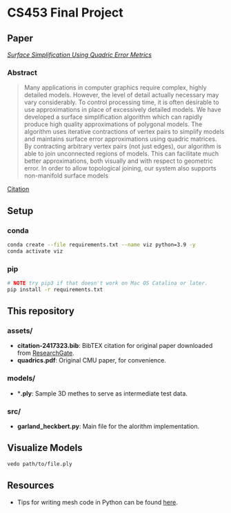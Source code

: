 # CS453 Final Project

## Paper

[_Surface Simplification Using Quadric Error Metrics_](https://www.cs.cmu.edu/~./garland/Papers/quadrics.pdf)

### Abstract

> Many applications in computer graphics require complex, highly detailed models. However, the level of detail actually necessary may vary considerably. To control processing time, it is often desirable to use approximations in place of excessively detailed models. We have developed a surface simplification algorithm which can rapidly produce high quality approximations of polygonal models. The algorithm uses iterative contractions of vertex pairs to simplify models and maintains surface error approximations using quadric matrices. By contracting arbitrary vertex pairs (not just edges), our algorithm is able to join unconnected regions of models. This can facilitate much better approximations, both visually and with respect to geometric error. In order to allow topological joining, our system also supports non-manifold surface models

[Citation](./assets/citation-2417323.bib)

## Setup

### conda

``` bash
conda create --file requirements.txt --name viz python=3.9 -y
conda activate viz
```

### pip

``` bash
# NOTE try pip3 if that doesn't work on Mac OS Catalina or later.
pip install -r requirements.txt
```

## This repository

### assets/

* **citation-2417323.bib**: BibTEX citation for original paper downloaded from [ResearchGate](https://www.researchgate.net/publication/2417323_Surface_Simplification_Using_Quadric_Error_Metrics/citation/download).
* **quadrics.pdf**: Original CMU paper, for convenience.

### models/

* ***.ply**: Sample 3D methes to serve as intermediate test data.

### src/

* **garland_heckbert.py**: Main file for the alorithm implementation.

## Visualize Models

``` bash
vedo path/to/file.ply
```

## Resources

* Tips for writing mesh code in Python can be found [here](https://github.com/mikedh/trimesh/blob/master/trimesh/exchange/README.md).
